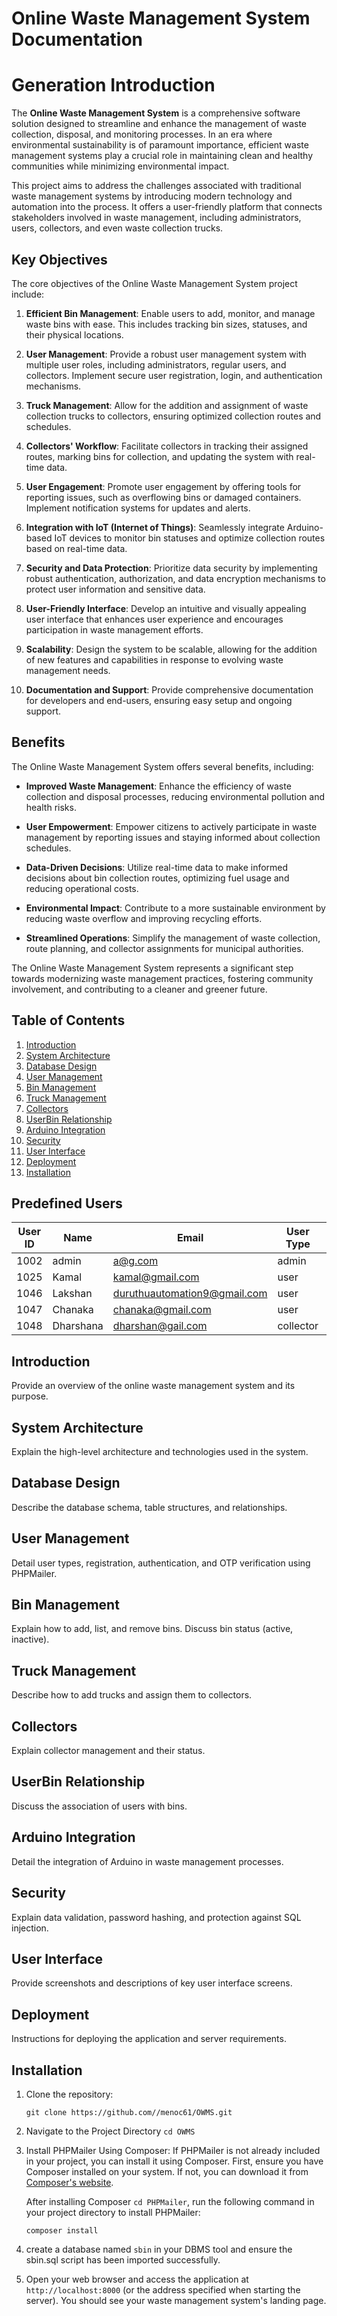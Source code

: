 # Online Waste Management System Documentation

# Generation Introduction

The **Online Waste Management System** is a comprehensive software solution designed to streamline and enhance the management of waste collection, disposal, and monitoring processes. In an era where environmental sustainability is of paramount importance, efficient waste management systems play a crucial role in maintaining clean and healthy communities while minimizing environmental impact.

This project aims to address the challenges associated with traditional waste management systems by introducing modern technology and automation into the process. It offers a user-friendly platform that connects stakeholders involved in waste management, including administrators, users, collectors, and even waste collection trucks.

## Key Objectives

The core objectives of the Online Waste Management System project include:

1. **Efficient Bin Management**: Enable users to add, monitor, and manage waste bins with ease. This includes tracking bin sizes, statuses, and their physical locations.

2. **User Management**: Provide a robust user management system with multiple user roles, including administrators, regular users, and collectors. Implement secure user registration, login, and authentication mechanisms.

3. **Truck Management**: Allow for the addition and assignment of waste collection trucks to collectors, ensuring optimized collection routes and schedules.

4. **Collectors' Workflow**: Facilitate collectors in tracking their assigned routes, marking bins for collection, and updating the system with real-time data.

5. **User Engagement**: Promote user engagement by offering tools for reporting issues, such as overflowing bins or damaged containers. Implement notification systems for updates and alerts.

6. **Integration with IoT (Internet of Things)**: Seamlessly integrate Arduino-based IoT devices to monitor bin statuses and optimize collection routes based on real-time data.

7. **Security and Data Protection**: Prioritize data security by implementing robust authentication, authorization, and data encryption mechanisms to protect user information and sensitive data.

8. **User-Friendly Interface**: Develop an intuitive and visually appealing user interface that enhances user experience and encourages participation in waste management efforts.

9. **Scalability**: Design the system to be scalable, allowing for the addition of new features and capabilities in response to evolving waste management needs.

10. **Documentation and Support**: Provide comprehensive documentation for developers and end-users, ensuring easy setup and ongoing support.

## Benefits

The Online Waste Management System offers several benefits, including:

- **Improved Waste Management**: Enhance the efficiency of waste collection and disposal processes, reducing environmental pollution and health risks.

- **User Empowerment**: Empower citizens to actively participate in waste management by reporting issues and staying informed about collection schedules.

- **Data-Driven Decisions**: Utilize real-time data to make informed decisions about bin collection routes, optimizing fuel usage and reducing operational costs.

- **Environmental Impact**: Contribute to a more sustainable environment by reducing waste overflow and improving recycling efforts.

- **Streamlined Operations**: Simplify the management of waste collection, route planning, and collector assignments for municipal authorities.

The Online Waste Management System represents a significant step towards modernizing waste management practices, fostering community involvement, and contributing to a cleaner and greener future.


## Table of Contents
1. [Introduction](#introduction)
2. [System Architecture](#system-architecture)
3. [Database Design](#database-design)
4. [User Management](#user-management)
5. [Bin Management](#bin-management)
6. [Truck Management](#truck-management)
7. [Collectors](#collectors)
8. [UserBin Relationship](#userbin-relationship)
9. [Arduino Integration](#arduino-integration)
10. [Security](#security)
11. [User Interface](#user-interface)
12. [Deployment](#deployment)
13. [Installation](#installation)



## Predefined Users

| User ID | Name       | Email                      | User Type  | Status | Telephone     | OTP     | Approval Status |
| ------- | ---------- | -------------------------- | ---------- | ------ | ------------- | ------- | --------------- |
| 1002    | admin      | a@g.com                    | admin      | 1      | 12232         | 12      | 1               |
| 1025    | Kamal      | kamal@gmail.com            | user       | 0      | 754865213     | 922283  | 1               |
| 1046    | Lakshan    | duruthuautomation9@gmail.com| user       | 0      | 123455        | 527234  | 1               |
| 1047    | Chanaka    | chanaka@gmail.com          | user       | 0      | 758963254     | 589991  | 1               |
| 1048    | Dharshana  | dharshan@gail.com          | collector  | 0      | 776325698     | 484451  | 0               |

## Introduction
Provide an overview of the online waste management system and its purpose.

## System Architecture
Explain the high-level architecture and technologies used in the system.

## Database Design
Describe the database schema, table structures, and relationships.

## User Management
Detail user types, registration, authentication, and OTP verification using PHPMailer.

## Bin Management
Explain how to add, list, and remove bins. Discuss bin status (active, inactive).

## Truck Management
Describe how to add trucks and assign them to collectors.

## Collectors
Explain collector management and their status.

## UserBin Relationship
Discuss the association of users with bins.

## Arduino Integration
Detail the integration of Arduino in waste management processes.

## Security
Explain data validation, password hashing, and protection against SQL injection.

## User Interface
Provide screenshots and descriptions of key user interface screens.

## Deployment
Instructions for deploying the application and server requirements.

## Installation
1. Clone the repository:
   ```
   git clone https://github.com//menoc61/OWMS.git
   ```
2. Navigate to the Project Directory `cd OWMS`
3. Install PHPMailer Using Composer:
   If PHPMailer is not already included in your project, you can install it using Composer. First, ensure you have Composer installed on your system. If not, you can download it from <a href="https://getcomposer.org/download/">Composer's    website</a>.
   
   After installing Composer `cd PHPMailer`, run the following command in your project directory to install PHPMailer:
   ```
   composer install
   ```
4. create a database named `sbin` in your DBMS tool and ensure the sbin.sql script has been imported successfully.
5. Open your web browser and access the application at `http://localhost:8000` (or the address specified when starting the server). You should see your waste management system's  landing page.


 
